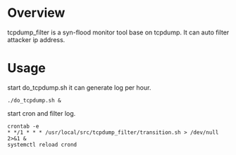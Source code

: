 # Overview
tcpdump_filter is a syn-flood monitor tool base on tcpdump. It can auto filter attacker ip address.

# Usage
start do_tcpdump.sh it can generate log per hour.
```
./do_tcpdump.sh &
```
start cron and filter log.
```
crontab -e
* */1 * * * /usr/local/src/tcpdump_filter/transition.sh > /dev/null 2>&1 &
systemctl reload crond
```
